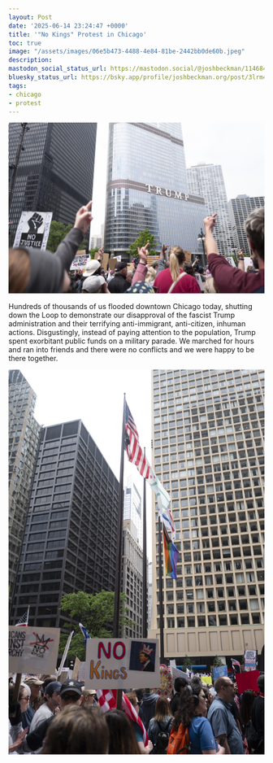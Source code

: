```yaml
---
layout: Post
date: '2025-06-14 23:24:47 +0000'
title: '"No Kings" Protest in Chicago'
toc: true
image: "/assets/images/06e5b473-4488-4e84-81be-2442bb0de60b.jpeg"
description:
mastodon_social_status_url: https://mastodon.social/@joshbeckman/114684342019205045
bluesky_status_url: https://bsky.app/profile/joshbeckman.org/post/3lrm4kwhq7q2p
tags:
- chicago
- protest
---
```



![Protesters giving the finger to Trump tower in downtown Chicago](/assets/images/06e5b473-4488-4e84-81be-2442bb0de60b.jpeg)

Hundreds of thousands of us flooded downtown Chicago today, shutting down the Loop to demonstrate our disapproval of the fascist Trump administration and their terrifying anti-immigrant, anti-citizen, inhuman actions. Disgustingly, instead of paying attention to the population, Trump spent exorbitant public funds on a military parade. We marched for hours and ran into friends and there were no conflicts and we were happy to be there together.

![Daley plaza filled with protesters](/assets/images/4d463bee-5ba3-4195-a6b8-b400ffe1329e.jpeg)
